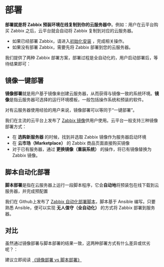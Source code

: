 # 部署

**部署就是将 Zabbix 预装环境在线复制到你的云服务器中**。例如：用户在云平台购买 Zabbix 之后，云平台就会自动将 Zabbix 复制到对应的云服务器。

- 如果已经部署 Zabbix，请进入[初始化安装](/zh/stack-installation.md) ，完成相关操作。
- 如果没有部署 Zabbix，需要先将 Zabbix 部署到您的云服务器。

我们提供了两种 Zabbix 部署方案，部署过程是全自动化的，用户启动部署后，等待结果即可：

## 镜像一键部署

**镜像部署**就是用户基于镜像来创建云服务器，从而获得与镜像一致的系统环境。**镜像**是指云服务器可选择的运行环境模板，一般包括操作系统和预装的软件。

对有云服务器使用经验的用户来说，镜像部署可以等同于“一键部署”。

我们在主流的云平台上发布了 [Zabbix 镜像](https://apps.websoft9.com/zabbix)供用户使用。云平台一般支持三种镜像部署方式：

* 在 **选购新服务器** 的时候，找到并选取 Zabbix 镜像作为服务器启动环境
* 在 **云市场（Marketplace）**  的 Zabbix 商品页面直接购买镜像
* 对于已有服务器，通过 **更换镜像（重装系统）** 的操作，将已有镜像替换为 Zabbix 镜像。

## 脚本自动化部署

**脚本部署**是指在云服务器上运行一段脚本程序，它会**自动地**将预装包在线下载到云服务器，并完成预配置

我们在 Github上发布了 [Zabbix 自动化部署脚本](https://github.com/Websoft9/ansible-zabbix)，脚本基于 Ansible 编写。只要熟悉 Ansible，便可以实现 **无人值守（全自动化）** 的方式将 Zabbix 部署到服务器。

## 对比

虽然通过镜像部署与脚本部署的结果一致，这两种部署方式有什么差异或优劣呢？：

建议立即阅读 [《镜像部署 vs 脚本部署》](https://support.websoft9.com/docs/faq/zh/bz-product.html#镜像部署-vs-脚本部署)